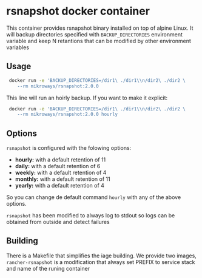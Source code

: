 # rsnapshot docker container

This container provides rsnapshot binary installed on top of alpine Linux. It
will backup directories specified with `BACKUP_DIRECTORIES` environment variable
and keep N retantions that can be modified by other environment variables

## Usage

```bash
 docker run -e 'BACKUP_DIRECTORIES=/dir1\ ./dir1\\n/dir2\ ./dir2 \
    --rm mikroways/rsnapshot:2.0.0
```

This line will run an hoirly backup. If you want to make it explicit:

```bash
 docker run -e 'BACKUP_DIRECTORIES=/dir1\ ./dir1\\n/dir2\ ./dir2 \
    --rm mikroways/rsnapshot:2.0.0 hourly
```

## Options

`rsnapshot` is configured with the folowing options:

* **hourly:** with a default retention of 11
* **daily:** with a default retention of 6
* **weekly:** with a default retention of 4
* **monthly:** with a default retention of 11
* **yearly:** with a default retention of 4

So you can change de default command `hourly` with any of the above options. 

`rsnapshot` has been modified to always log to stdout so logs can be obtained
from outside and detect failures

## Building

There is a Makefile that simplifies the iage building. We provide two images,
`rancher-rsnapshot` is a modification that always set PREFIX to service stack
and name of the runing container
